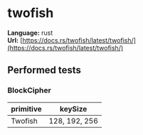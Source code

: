 # twofish

**Language:**
rust\
**Url:**
[https://docs.rs/twofish/latest/twofish/](https://docs.rs/twofish/latest/twofish/)

## Performed tests

### BlockCipher

| primitive | keySize |
| --- | --- |
| Twofish | 128, 192, 256 |
